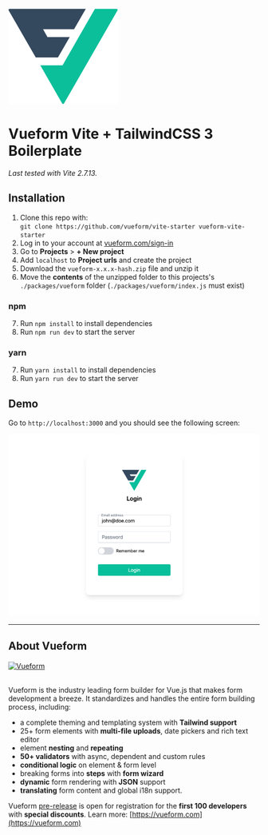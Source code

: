 <br>
<a href="https://vueform.com?ref=github" target="_blank">

![Vueform](./assets/logo.svg)

</a>

# Vueform Vite + TailwindCSS 3 Boilerplate

*Last tested with Vite 2.7.13.*

## Installation

1. Clone this repo with:<br>`git clone https://github.com/vueform/vite-starter vueform-vite-starter`
2. Log in to your account at <a href="https://vueform.com/sign-in" target="_blank">vueform.com/sign-in</a>
3. Go to **Projects** > **+ New project**
4. Add `localhost` to **Project urls** and create the project
5. Download the `vueform-x.x.x-hash.zip` file and unzip it
6. Move the **contents** of the unzipped folder to this projects's `./packages/vueform` folder (`./packages/vueform/index.js` must exist)

### npm

7. Run `npm install` to install dependencies
8. Run `npm run dev` to start the server

### yarn

7. Run `yarn install` to install dependencies
8. Run `yarn run dev` to start the server

## Demo

Go to `http://localhost:3000` and you should see the following screen:

![Vueform demo](./assets/demo.png)

---

## About Vueform

<a href="https://vueform.com?ref=ghb">
  <img align="center" src="https://github.com/vueform/multiselect/raw/main/assets/vueform-banner.png" alt="Vueform" title="Vueform">
</a>

<br>
<br>

Vueform is the industry leading form builder for Vue.js that makes form development a breeze. It standardizes and handles the entire form building process, including:
- a complete theming and templating system with **Tailwind support**
- 25+ form elements with **multi-file uploads**, date pickers and rich text editor
- element **nesting** and **repeating**
- **50+ validators** with async, dependent and custom rules
- **conditional logic** on element & form level
- breaking forms into **steps** with **form wizard**
- **dynamic** form rendering with **JSON** support
- **translating** form content and global i18n support.

Vueform [pre-release](https://vueform.com) is open for registration for the **first 100 developers** with **special discounts**. Learn more: [https://vueform.com](https://vueform.com)
